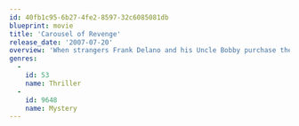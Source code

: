 ```yaml
---
id: 40fb1c95-6b27-4fe2-8597-32c6085081db
blueprint: movie
title: 'Carousel of Revenge'
release_date: '2007-07-20'
overview: 'When strangers Frank Delano and his Uncle Bobby purchase the local amusement park of a "peaceful" resort town they stir up guilt and suspicion among the locals over a murder and suicide the town would rather forget.'
genres:
  -
    id: 53
    name: Thriller
  -
    id: 9648
    name: Mystery
---
```


